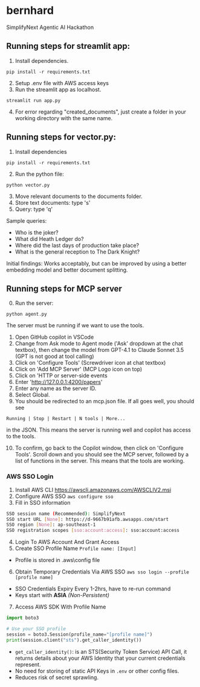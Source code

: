 # bernhard
SimplifyNext Agentic AI Hackathon

## Running steps for streamlit app:
1. Install dependencies.
```
pip install -r requirements.txt
```
2. Setup .env file with AWS access keys
3. Run the streamlit app as localhost.
```
streamlit run app.py
```
4. For error regarding "created_documents", just create a folder in your working directory with the same name.
   
## Running steps for vector.py:
1. Install dependencies
```
pip install -r requirements.txt
```
2. Run the python file:
```
python vector.py
```
3. Move relevant documents to the documents folder.
4. Store text documents: type 's'
5. Query: type 'q'

Sample queries:
- Who is the joker?
- What did Heath Ledger do?
- Where did the last days of production take place?
- What is the general reception to The Dark Knight?

Initial findings: Works acceptably, but can be improved by using a better embedding model and better document splitting.

## Running steps for MCP server
0. Run the server:
```
python agent.py
```
The server must be running if we want to use the tools.

1. Open GitHub copilot in VSCode
2. Change from Ask mode to Agent mode ('Ask' dropdown at the chat textbox), then change the model from GPT-4.1 to Claude Sonnet 3.5 (GPT is not good at tool calling)
3. Click on 'Configure Tools' (Screwdriver icon at chat textbox)
4. Click on 'Add MCP Server'  (MCP Logo icon on top)
5. Click on 'HTTP or server-side events
6. Enter 'http://127.0.0.1:4200/papers'
7. Enter any name as the server ID.
8. Select Global.
9. You should be redirected to an mcp.json file. If all goes well, you should see 
```
Running | Stop | Restart | N tools | More...
```
in the JSON. This means the server is running well and copilot has access to the tools.

10.   To confirm, go back to the Copilot window, then click on 'Configure Tools'. Scroll down and you should see the MCP server, followed by a list of functions in the server. This means that the tools are working.

### AWS SSO Login
1. Install AWS CLI https://awscli.amazonaws.com/AWSCLIV2.msi
2. Configure AWS SSO
`aws configure sso`
3. Fill in SSO information
```bash
SSO session name (Recommended): SimplifyNext
SSO start URL [None]: https://d-9667b91afb.awsapps.com/start
SSO region [None]: ap-southeast-1 
SSO registration scopes [sso:account:access]: sso:account:access
```
4. Login To AWS Account And Grant Access
5. Create SSO Profile Name
`Profile name: [Input]`
- Profile is stored in \.aws\config file
6. Obtain Temporary Credentials Via AWS SSO
`aws sso login --profile [profile name]`
- SSO Credentials Expiry Every 1-2hrs, have to re-run command
- Keys start with **ASIA** *(Non-Persistent)*
7. Access AWS SDK With Profile Name
```python
import boto3

# Use your SSO profile
session = boto3.Session(profile_name="[profile name]")
print(session.client("sts").get_caller_identity())
```
- `get_caller_identity()`: is an STS(Security Token Service) API Call, it returns details about your AWS Identity that your current credentials represent.
- No need for storing of static API Keys in `.env` or other config files.
- Reduces risk of secret sprawling.
